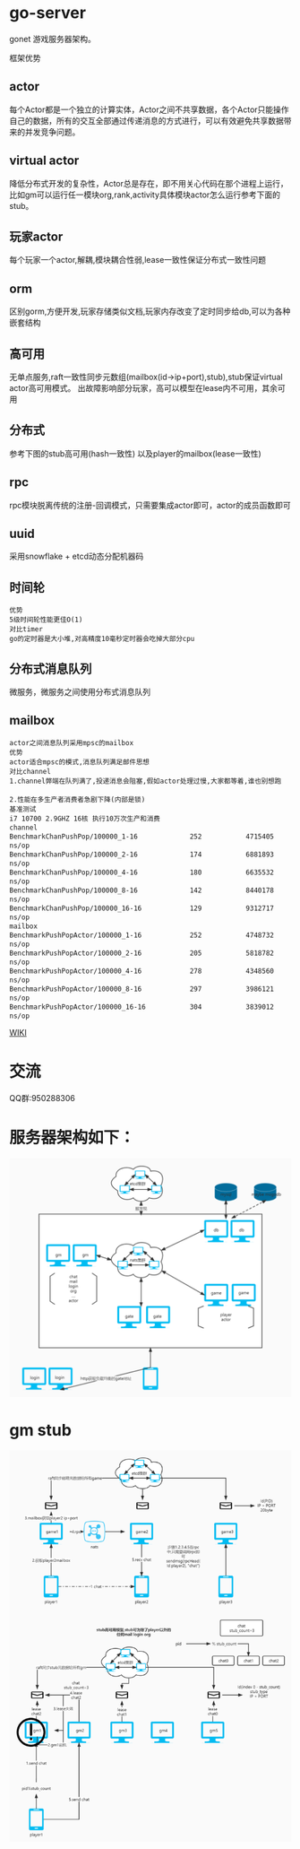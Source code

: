 # go-server
gonet 游戏服务器架构。

框架优势
## actor
每个Actor都是一个独立的计算实体，Actor之间不共享数据，各个Actor只能操作自己的数据，所有的交互全部通过传递消息的方式进行，可以有效避免共享数据带来的并发竞争问题。

## virtual actor
降低分布式开发的复杂性，Actor总是存在，即不用关心代码在那个进程上运行，比如gm可以运行任一模块org,rank,activity具体模块actor怎么运行参考下面的stub。

## 玩家actor
每个玩家一个actor,解耦,模块耦合性弱,lease一致性保证分布式一致性问题

## orm
区别gorm,方便开发,玩家存储类似文档,玩家内存改变了定时同步给db,可以为各种嵌套结构

## 高可用
无单点服务,raft一致性同步元数组(mailbox(id->ip+port),stub),stub保证virtual actor高可用模式。
出故障影响部分玩家，高可以模型在lease内不可用，其余可用

## 分布式
参考下图的stub高可用(hash一致性)
以及player的mailbox(lease一致性)

## rpc
rpc模块脱离传统的注册-回调模式，只需要集成actor即可，actor的成员函数即可

## uuid
采用snowflake + etcd动态分配机器码

## 时间轮
    优势
    5级时间轮性能更佳O(1)
    对比timer
    go的定时器是大小堆,对高精度10毫秒定时器会吃掉大部分cpu
    
## 分布式消息队列
微服务，微服务之间使用分布式消息队列

## mailbox
    actor之间消息队列采用mpsc的mailbox 
    优势
    actor适合mpsc的模式,消息队列满足邮件思想
    对比channel
    1.channel弊端在队列满了,投递消息会阻塞,假如actor处理过慢,大家都等着,谁也别想跑

    2.性能在多生产者消费者急剧下降(内部是锁)
    基准测试
    i7 10700 2.9GHZ 16核 执行10万次生产和消费         
    channel         
    BenchmarkChanPushPop/100000_1-16             252           4715405 ns/op
    BenchmarkChanPushPop/100000_2-16             174           6881893 ns/op
    BenchmarkChanPushPop/100000_4-16             180           6635532 ns/op
    BenchmarkChanPushPop/100000_8-16             142           8440178 ns/op
    BenchmarkChanPushPop/100000_16-16            129           9312717 ns/op            
    mailbox             
    BenchmarkPushPopActor/100000_1-16            252           4748732 ns/op
    BenchmarkPushPopActor/100000_2-16            205           5818782 ns/op
    BenchmarkPushPopActor/100000_4-16            278           4348560 ns/op
    BenchmarkPushPopActor/100000_8-16            297           3986121 ns/op
    BenchmarkPushPopActor/100000_16-16           304           3839012 ns/op

[WIKI](https://github.com/bobohume/gonet/wiki)

# 交流

QQ群:950288306

# 服务器架构如下：
![image](框架.jpg)

# gm stub
![image](gm_stub.jpg)
